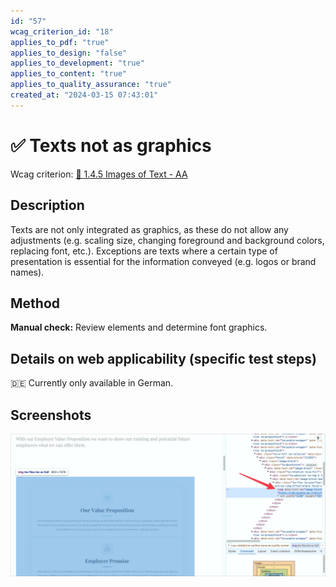 ```yaml
---
id: "57"
wcag_criterion_id: "18"
applies_to_pdf: "true"
applies_to_design: "false"
applies_to_development: "true"
applies_to_content: "true"
applies_to_quality_assurance: "true"
created_at: "2024-03-15 07:43:01"
---
```


# ✅ Texts not as graphics

Wcag criterion: [📜 1.4.5 Images of Text - AA](..)

## Description

Texts are not only integrated as graphics, as these do not allow any adjustments (e.g. scaling size, changing foreground and background colors, replacing font, etc.). Exceptions are texts where a certain type of presentation is essential for the information conveyed (e.g. logos or brand names).

## Method

**Manual check:** Review elements and determine font graphics.

## Details on web applicability (specific test steps)

🇩🇪 Currently only available in German.

## Screenshots

![Ein komplexer Text nur als Bild umgesetzt](images/ein-komplexer-text-nur-als-bild-umgesetzt.png)